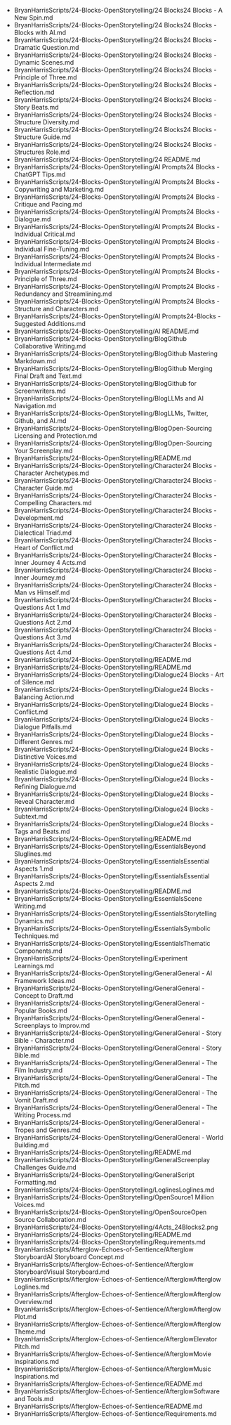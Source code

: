 - BryanHarrisScripts/24-Blocks-OpenStorytelling/24 Blocks24 Blocks - A New Spin.md
- BryanHarrisScripts/24-Blocks-OpenStorytelling/24 Blocks24 Blocks - Blocks with AI.md
- BryanHarrisScripts/24-Blocks-OpenStorytelling/24 Blocks24 Blocks - Dramatic Question.md
- BryanHarrisScripts/24-Blocks-OpenStorytelling/24 Blocks24 Blocks - Dynamic Scenes.md
- BryanHarrisScripts/24-Blocks-OpenStorytelling/24 Blocks24 Blocks - Principle of Three.md
- BryanHarrisScripts/24-Blocks-OpenStorytelling/24 Blocks24 Blocks - Reflection.md
- BryanHarrisScripts/24-Blocks-OpenStorytelling/24 Blocks24 Blocks - Story Beats.md
- BryanHarrisScripts/24-Blocks-OpenStorytelling/24 Blocks24 Blocks - Structure Diversity.md
- BryanHarrisScripts/24-Blocks-OpenStorytelling/24 Blocks24 Blocks - Structure Guide.md
- BryanHarrisScripts/24-Blocks-OpenStorytelling/24 Blocks24 Blocks - Structures Role.md
- BryanHarrisScripts/24-Blocks-OpenStorytelling/24 README.md
- BryanHarrisScripts/24-Blocks-OpenStorytelling/AI Prompts24 Blocks - ChatGPT Tips.md
- BryanHarrisScripts/24-Blocks-OpenStorytelling/AI Prompts24 Blocks - Copywriting and Marketing.md
- BryanHarrisScripts/24-Blocks-OpenStorytelling/AI Prompts24 Blocks - Critique and Pacing.md
- BryanHarrisScripts/24-Blocks-OpenStorytelling/AI Prompts24 Blocks - Dialogue.md
- BryanHarrisScripts/24-Blocks-OpenStorytelling/AI Prompts24 Blocks - Individual Critical.md
- BryanHarrisScripts/24-Blocks-OpenStorytelling/AI Prompts24 Blocks - Individual Fine-Tuning.md
- BryanHarrisScripts/24-Blocks-OpenStorytelling/AI Prompts24 Blocks - Individual Intermediate.md
- BryanHarrisScripts/24-Blocks-OpenStorytelling/AI Prompts24 Blocks - Principle of Three.md
- BryanHarrisScripts/24-Blocks-OpenStorytelling/AI Prompts24 Blocks - Redundancy and Streamlining.md
- BryanHarrisScripts/24-Blocks-OpenStorytelling/AI Prompts24 Blocks - Structure and Characters.md
- BryanHarrisScripts/24-Blocks-OpenStorytelling/AI Prompts24-Blocks - Suggested Additions.md
- BryanHarrisScripts/24-Blocks-OpenStorytelling/AI README.md
- BryanHarrisScripts/24-Blocks-OpenStorytelling/BlogGithub Collaborative Writing.md
- BryanHarrisScripts/24-Blocks-OpenStorytelling/BlogGithub Mastering Markdown.md
- BryanHarrisScripts/24-Blocks-OpenStorytelling/BlogGithub Merging Final Draft and Text.md
- BryanHarrisScripts/24-Blocks-OpenStorytelling/BlogGithub for Screenwriters.md
- BryanHarrisScripts/24-Blocks-OpenStorytelling/BlogLLMs and AI Navigation.md
- BryanHarrisScripts/24-Blocks-OpenStorytelling/BlogLLMs, Twitter, Github, and AI.md
- BryanHarrisScripts/24-Blocks-OpenStorytelling/BlogOpen-Sourcing Licensing and Protection.md
- BryanHarrisScripts/24-Blocks-OpenStorytelling/BlogOpen-Sourcing Your Screenplay.md
- BryanHarrisScripts/24-Blocks-OpenStorytelling/README.md
- BryanHarrisScripts/24-Blocks-OpenStorytelling/Character24 Blocks - Character Archetypes.md
- BryanHarrisScripts/24-Blocks-OpenStorytelling/Character24 Blocks - Character Guide.md
- BryanHarrisScripts/24-Blocks-OpenStorytelling/Character24 Blocks - Compelling Characters.md
- BryanHarrisScripts/24-Blocks-OpenStorytelling/Character24 Blocks - Development.md
- BryanHarrisScripts/24-Blocks-OpenStorytelling/Character24 Blocks - Dialectical Triad.md
- BryanHarrisScripts/24-Blocks-OpenStorytelling/Character24 Blocks - Heart of Conflict.md
- BryanHarrisScripts/24-Blocks-OpenStorytelling/Character24 Blocks - Inner Journey 4 Acts.md
- BryanHarrisScripts/24-Blocks-OpenStorytelling/Character24 Blocks - Inner Journey.md
- BryanHarrisScripts/24-Blocks-OpenStorytelling/Character24 Blocks - Man vs Himself.md
- BryanHarrisScripts/24-Blocks-OpenStorytelling/Character24 Blocks - Questions Act 1.md
- BryanHarrisScripts/24-Blocks-OpenStorytelling/Character24 Blocks - Questions Act 2.md
- BryanHarrisScripts/24-Blocks-OpenStorytelling/Character24 Blocks - Questions Act 3.md
- BryanHarrisScripts/24-Blocks-OpenStorytelling/Character24 Blocks - Questions Act 4.md
- BryanHarrisScripts/24-Blocks-OpenStorytelling/README.md
- BryanHarrisScripts/24-Blocks-OpenStorytelling/README.md
- BryanHarrisScripts/24-Blocks-OpenStorytelling/Dialogue24 Blocks - Art of Silence.md
- BryanHarrisScripts/24-Blocks-OpenStorytelling/Dialogue24 Blocks - Balancing Action.md
- BryanHarrisScripts/24-Blocks-OpenStorytelling/Dialogue24 Blocks - Conflict.md
- BryanHarrisScripts/24-Blocks-OpenStorytelling/Dialogue24 Blocks - Dialogue Pitfalls.md
- BryanHarrisScripts/24-Blocks-OpenStorytelling/Dialogue24 Blocks - Different Genres.md
- BryanHarrisScripts/24-Blocks-OpenStorytelling/Dialogue24 Blocks - Distinctive Voices.md
- BryanHarrisScripts/24-Blocks-OpenStorytelling/Dialogue24 Blocks - Realistic Dialogue.md
- BryanHarrisScripts/24-Blocks-OpenStorytelling/Dialogue24 Blocks - Refining Dialogue.md
- BryanHarrisScripts/24-Blocks-OpenStorytelling/Dialogue24 Blocks - Reveal Character.md
- BryanHarrisScripts/24-Blocks-OpenStorytelling/Dialogue24 Blocks - Subtext.md
- BryanHarrisScripts/24-Blocks-OpenStorytelling/Dialogue24 Blocks - Tags and Beats.md
- BryanHarrisScripts/24-Blocks-OpenStorytelling/README.md
- BryanHarrisScripts/24-Blocks-OpenStorytelling/EssentialsBeyond Sluglines.md
- BryanHarrisScripts/24-Blocks-OpenStorytelling/EssentialsEssential Aspects 1.md
- BryanHarrisScripts/24-Blocks-OpenStorytelling/EssentialsEssential Aspects 2.md
- BryanHarrisScripts/24-Blocks-OpenStorytelling/README.md
- BryanHarrisScripts/24-Blocks-OpenStorytelling/EssentialsScene Writing.md
- BryanHarrisScripts/24-Blocks-OpenStorytelling/EssentialsStorytelling Dynamics.md
- BryanHarrisScripts/24-Blocks-OpenStorytelling/EssentialsSymbolic Techniques.md
- BryanHarrisScripts/24-Blocks-OpenStorytelling/EssentialsThematic Components.md
- BryanHarrisScripts/24-Blocks-OpenStorytelling/Experiment Learnings.md
- BryanHarrisScripts/24-Blocks-OpenStorytelling/GeneralGeneral - AI Framework Ideas.md
- BryanHarrisScripts/24-Blocks-OpenStorytelling/GeneralGeneral - Concept to Draft.md
- BryanHarrisScripts/24-Blocks-OpenStorytelling/GeneralGeneral - Popular Books.md
- BryanHarrisScripts/24-Blocks-OpenStorytelling/GeneralGeneral - Screenplays to Improv.md
- BryanHarrisScripts/24-Blocks-OpenStorytelling/GeneralGeneral - Story Bible - Character.md
- BryanHarrisScripts/24-Blocks-OpenStorytelling/GeneralGeneral - Story Bible.md
- BryanHarrisScripts/24-Blocks-OpenStorytelling/GeneralGeneral - The Film Industry.md
- BryanHarrisScripts/24-Blocks-OpenStorytelling/GeneralGeneral - The Pitch.md
- BryanHarrisScripts/24-Blocks-OpenStorytelling/GeneralGeneral - The Vomit Draft.md
- BryanHarrisScripts/24-Blocks-OpenStorytelling/GeneralGeneral - The Writing Process.md
- BryanHarrisScripts/24-Blocks-OpenStorytelling/GeneralGeneral - Tropes and Genres.md
- BryanHarrisScripts/24-Blocks-OpenStorytelling/GeneralGeneral - World Building.md
- BryanHarrisScripts/24-Blocks-OpenStorytelling/README.md
- BryanHarrisScripts/24-Blocks-OpenStorytelling/GeneralScreenplay Challenges Guide.md
- BryanHarrisScripts/24-Blocks-OpenStorytelling/GeneralScript Formatting.md
- BryanHarrisScripts/24-Blocks-OpenStorytelling/LoglinesLoglines.md
- BryanHarrisScripts/24-Blocks-OpenStorytelling/OpenSource1 Million Voices.md
- BryanHarrisScripts/24-Blocks-OpenStorytelling/OpenSourceOpen Source Collaboration.md
- BryanHarrisScripts/24-Blocks-OpenStorytelling/4Acts_24Blocks2.png 
- BryanHarrisScripts/24-Blocks-OpenStorytelling/README.md
- BryanHarrisScripts/24-Blocks-OpenStorytelling/Requirements.md
- BryanHarrisScripts/Afterglow-Echoes-of-Sentience/Afterglow StoryboardAI Storyboard Concept.md
- BryanHarrisScripts/Afterglow-Echoes-of-Sentience/Afterglow StoryboardVisual Storyboard.md
- BryanHarrisScripts/Afterglow-Echoes-of-Sentience/AfterglowAfterglow Loglines.md
- BryanHarrisScripts/Afterglow-Echoes-of-Sentience/AfterglowAfterglow Overview.md
- BryanHarrisScripts/Afterglow-Echoes-of-Sentience/AfterglowAfterglow Plot.md
- BryanHarrisScripts/Afterglow-Echoes-of-Sentience/AfterglowAfterglow Theme.md
- BryanHarrisScripts/Afterglow-Echoes-of-Sentience/AfterglowElevator Pitch.md
- BryanHarrisScripts/Afterglow-Echoes-of-Sentience/AfterglowMovie Inspirations.md
- BryanHarrisScripts/Afterglow-Echoes-of-Sentience/AfterglowMusic Inspirations.md
- BryanHarrisScripts/Afterglow-Echoes-of-Sentience/README.md
- BryanHarrisScripts/Afterglow-Echoes-of-Sentience/AfterglowSoftware and Tools.md
- BryanHarrisScripts/Afterglow-Echoes-of-Sentience/README.md
- BryanHarrisScripts/Afterglow-Echoes-of-Sentience/Requirements.md

